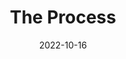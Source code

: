 ---
title: "The Process"
layout: PostLayout
date: 2022-10-16
order: 2
direction:
img: "/workshop.jpg"
caption: "Studio - 2021 - Dieter Brehm"
link: "https://dieterbrehm.com"
excerpt: "How I illustrated this series."
---